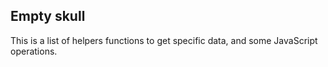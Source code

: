 ## Empty skull
This is a list of helpers functions to get specific data, and
some JavaScript operations.
